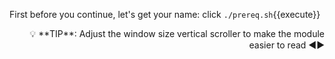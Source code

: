 First before you continue, let's get your name: click `./prereq.sh`{{execute}}

<div style="text-align: right">💡 **TIP**: Adjust the window size vertical scroller to make the module easier to read ◀▶</div>